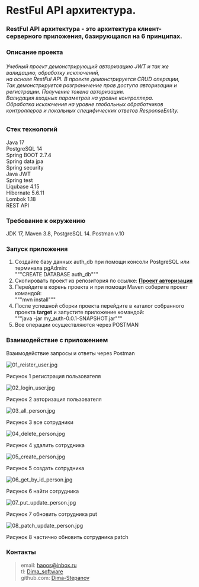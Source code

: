 # RestFul API архитектура.

### RestFul API архитектура - это архитектура клиент-серверного приложения, базирующаяся на 6 принципах.

<h3>Описание проекта</h3>
<h6>
Учебный проект демонстрирующий авторизацию JWT и так же валидацию, обработку исключений, <br>
на основе RestFul API. В проекте демонстрируется CRUD операции, <br>
Так демонстрируется разграничение прав доступа авторизации и регистрации. Получение токена авторизации. <br>
Валидация входных параметров на уровне контроллера. <br>
Обработка исключения на уровне глобальных обработчиков контроллеров и локальных специфических ответов ResponseEntity.
</h6>

<h3>Стек технологий </h3>
Java 17 <br>
PostgreSQL 14 <br>
Spring BOOT 2.7.4 <br>
Spring data jpa <br>
Spring security <br>
Java JWT  <br>
Spring test <br>
Liqubase 4.15 <br>
Hibernate 5.6.11 <br>
Lombok 1.18 <br>
REST API <br>

<h3>Требование к окружению</h3>
JDK 17, Maven 3.8, PostgreSQL 14. Postman v.10<br>

<h3>Запуск приложения</h3>

1. Создайте базу данных auth_db при помощи консоли PostgreSQL или терминала pgAdmin:<br>
   """CREATE DATABASE auth_db"""
2. Скопировать проект из репозитория по ссылке:
   <a href=https:https://github.com/Dima-Stepanov/my_auth><b>Проект авторизация</b></a>
3. Перейдите в корень проекта и при помощи Maven соберите проект командой:<br>
   """mvn install"""
4. После успешной сборки проекта перейдите в каталог собранного проекта <b>target</b> и запустите приложение
   командой:<br>
   """java -jar my_auth-0.0.1-SNAPSHOT.jar"""
5. Все операции осуществляются через POSTMAN

<h3>Взаимодействие с приложением</h3>
Взаимодействие запросы и ответы через Postman

![01_reister_user.jpg](img%2F01_reister_user.jpg) <br>

Рисунок 1 регистрация пользователя <br>

![02_login_user.jpg](img%2F02_login_user.jpg) <br>

Рисунок 2 авторизация пользователя <br>

![03_all_person.jpg](img%2F03_all_person.jpg) <br>

Рисунок 3 все сотрудники <br>

![04_delete_person.jpg](img%2F04_delete_person.jpg) <br>

Рисунок 4 удалить сотрудника <br>

![05_create_person.jpg](img%2F05_create_person.jpg) <br>

Рисунок 5 создать сотрудника <br>

![06_get_by_id_person.jpg](img%2F06_get_by_id_person.jpg) <br>

Рисунок 6 найти сотрудника <br>

![07_put_update_person.jpg](img%2F07_put_update_person.jpg) <br>

Рисунок 7 обновить сотрудника put <br>

![08_patch_update_person.jpg](img%2F08_patch_update_person.jpg) <br>

Рисунок 8 частично обновить сотрудника patch <br>

### Контакты

> email: [haoos@inbox.ru](mailto:haoos@inbox.ru) <br>
> tl: [Dima_software](https://t.me/Dima_software) <br>
> github.com: [Dima-Stepanov](https://github.com/Dima-Stepanov)

